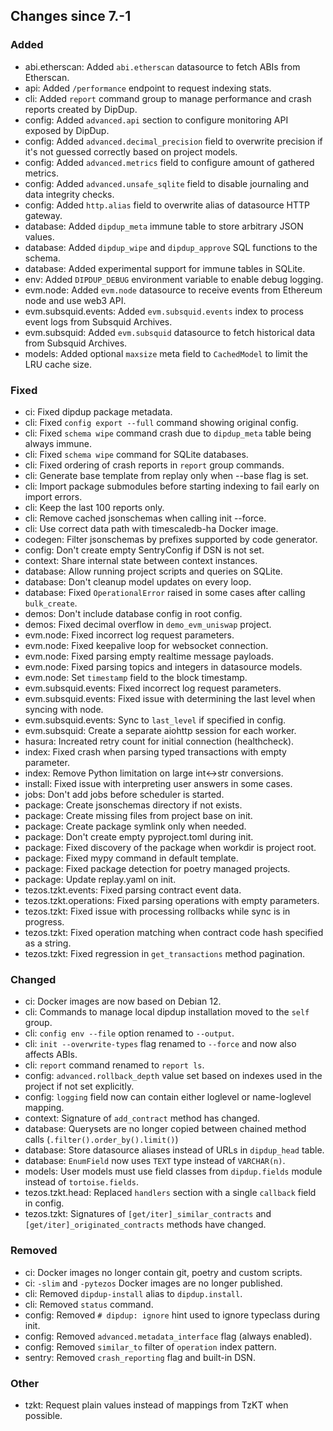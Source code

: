 <!-- markdownlint-disable first-line-h1 -->
## Changes since 7.-1

### Added

- abi.etherscan: Added `abi.etherscan` datasource to fetch ABIs from Etherscan.
- api: Added `/performance` endpoint to request indexing stats.
- cli: Added `report` command group to manage performance and crash reports created by DipDup.
- config: Added `advanced.api` section to configure monitoring API exposed by DipDup.
- config: Added `advanced.decimal_precision` field to overwrite precision if it's not guessed correctly based on project models.
- config: Added `advanced.metrics` field to configure amount of gathered metrics.
- config: Added `advanced.unsafe_sqlite` field to disable journaling and data integrity checks.
- config: Added `http.alias` field to overwrite alias of datasource HTTP gateway.
- database: Added `dipdup_meta` immune table to store arbitrary JSON values.
- database: Added `dipdup_wipe` and `dipdup_approve` SQL functions to the schema.
- database: Added experimental support for immune tables in SQLite.
- env: Added `DIPDUP_DEBUG` environment variable to enable debug logging.
- evm.node: Added `evm.node` datasource to receive events from Ethereum node and use web3 API.
- evm.subsquid.events: Added `evm.subsquid.events` index to process event logs from Subsquid Archives.
- evm.subsquid: Added `evm.subsquid` datasource to fetch historical data from Subsquid Archives.
- models: Added optional `maxsize` meta field to `CachedModel` to limit the LRU cache size.

### Fixed

- ci: Fixed dipdup package metadata.
- cli: Fixed `config export --full` command showing original config.
- cli: Fixed `schema wipe` command crash due to `dipdup_meta` table being always immune.
- cli: Fixed `schema wipe` command for SQLite databases.
- cli: Fixed ordering of crash reports in `report` group commands.
- cli: Generate base template from replay only when --base flag is set.
- cli: Import package submodules before starting indexing to fail early on import errors.
- cli: Keep the last 100 reports only.
- cli: Remove cached jsonschemas when calling init --force.
- cli: Use correct data path with timescaledb-ha Docker image.
- codegen: Filter jsonschemas by prefixes supported by code generator.
- config: Don't create empty SentryConfig if DSN is not set.
- context: Share internal state between context instances.
- database: Allow running project scripts and queries on SQLite.
- database: Don't cleanup model updates on every loop.
- database: Fixed `OperationalError` raised in some cases after calling `bulk_create`.
- demos: Don't include database config in root config.
- demos: Fixed decimal overflow in `demo_evm_uniswap` project.
- evm.node: Fixed incorrect log request parameters.
- evm.node: Fixed keepalive loop for websocket connection.
- evm.node: Fixed parsing empty realtime message payloads.
- evm.node: Fixed parsing topics and integers in datasource models.
- evm.node: Set `timestamp` field to the block timestamp.
- evm.subsquid.events: Fixed incorrect log request parameters.
- evm.subsquid.events: Fixed issue with determining the last level when syncing with node.
- evm.subsquid.events: Sync to `last_level` if specified in config.
- evm.subsquid: Create a separate aiohttp session for each worker.
- hasura: Increated retry count for initial connection (healthcheck).
- index: Fixed crash when parsing typed transactions with empty parameter.
- index: Remove Python limitation on large int<->str conversions.
- install: Fixed issue with interpreting user answers in some cases.
- jobs: Don't add jobs before scheduler is started.
- package: Create jsonschemas directory if not exists.
- package: Create missing files from project base on init.
- package: Create package symlink only when needed.
- package: Don't create empty pyproject.toml during init.
- package: Fixed discovery of the package when workdir is project root.
- package: Fixed mypy command in default template.
- package: Fixed package detection for poetry managed projects.
- package: Update replay.yaml on init.
- tezos.tzkt.events: Fixed parsing contract event data.
- tezos.tzkt.operations: Fixed parsing operations with empty parameters.
- tezos.tzkt: Fixed issue with processing rollbacks while sync is in progress.
- tezos.tzkt: Fixed operation matching when contract code hash specified as a string.
- tezos.tzkt: Fixed regression in `get_transactions` method pagination.

### Changed

- ci: Docker images are now based on Debian 12.
- cli: Commands to manage local dipdup installation moved to the `self` group.
- cli: `config env --file` option renamed to `--output`.
- cli: `init --overwrite-types` flag renamed to `--force` and now also affects ABIs.
- cli: `report` command renamed to `report ls`.
- config: `advanced.rollback_depth` value set based on indexes used in the project if not set explicitly.
- config: `logging` field now can contain either loglevel or name-loglevel mapping.
- context: Signature of `add_contract` method has changed.
- database: Querysets are no longer copied between chained method calls (`.filter().order_by().limit()`)
- database: Store datasource aliases instead of URLs in `dipdup_head` table.
- database: `EnumField` now uses `TEXT` type instead of `VARCHAR(n)`.
- models: User models must use field classes from `dipdup.fields` module instead of `tortoise.fields`.
- tezos.tzkt.head: Replaced `handlers` section with a single `callback` field in config.
- tezos.tzkt: Signatures of `[get/iter]_similar_contracts` and `[get/iter]_originated_contracts` methods have changed.

### Removed

- ci: Docker images no longer contain git, poetry and custom scripts.
- ci: `-slim` and `-pytezos` Docker images are no longer published.
- cli: Removed `dipdup-install` alias to `dipdup.install`.
- cli: Removed `status` command.
- config: Removed `# dipdup: ignore` hint used to ignore typeclass during init.
- config: Removed `advanced.metadata_interface` flag (always enabled).
- config: Removed `similar_to` filter of `operation` index pattern.
- sentry: Removed `crash_reporting` flag and built-in DSN.

### Other

- tzkt: Request plain values instead of mappings from TzKT when possible.
